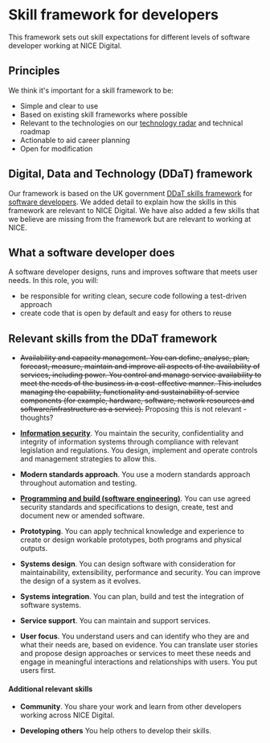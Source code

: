 # Skill framework for developers

This framework sets out skill expectations for different levels of software developer working at NICE Digital.  

## Principles

We think it's important for a skill framework to be:

* Simple and clear to use
* Based on existing skill frameworks where possible
* Relevant to the technologies on our [technology radar](https://github.com/nice-digital/technology-radar) and technical roadmap
* Actionable to aid career planning
* Open for modification

## Digital, Data and Technology (DDaT) framework 

Our framework is based on the UK government [DDaT skills framework](https://www.gov.uk/government/collections/digital-data-and-technology-profession-capability-framework) for [software developers](https://www.gov.uk/guidance/software-developer).  We added detail to explain how the skills in this framework are relevant to NICE Digital.  We have also added a few skills that we believe are missing from the framework but are relevant to working at NICE.

## What a software developer does

A software developer designs, runs and improves software that meets user needs. In this role, you will:

* be responsible for writing clean, secure code following a test-driven approach
* create code that is open by default and easy for others to reuse


## Relevant skills from the DDaT framework


* ~~Availability and capacity management. You can define, analyse, plan, forecast, measure, maintain and improve all aspects of the availability of services, including power. You control and manage service availability to meet the needs of the business in a cost-effective manner. This includes managing the capability, functionality and sustainability of service components (for example, hardware, software, network resources and software/infrastructure as a service).~~ Proposing this is not relevant - thoughts?

* **[Information security](skills/information-security.md)**. You maintain the security, confidentiality and integrity of information systems through compliance with relevant legislation and regulations. You design, implement and operate controls and management strategies to allow this.

* **Modern standards approach**. You use a modern standards approach throughout automation and testing.

* **[Programming and build (software engineering)](skills/programming.md)**. You can use agreed security standards and specifications to design, create, test and document new or amended software.

* **Prototyping**. You can apply technical knowledge and experience to create or design workable prototypes, both programs and physical outputs.

* **Systems design**. You can design software with consideration for maintainability, extensibility, performance and security. You can improve the design of a system as it evolves.

* **Systems integration**. You can plan, build and test the integration of software systems.

* **Service support**. You can maintain and support services.

* **User focus**. You understand users and can identify who they are and what their needs are, based on evidence. You can translate user stories and propose design approaches or services to meet these needs and engage in meaningful interactions and relationships with users. You put users first. 

#### Additional relevant skills 

* **Community**. You share your work and learn from other developers working across NICE Digital.

* **Developing others** You help others to develop their skills.



